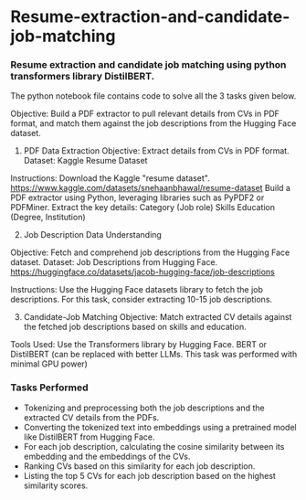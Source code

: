 # Resume-extraction-and-candidate-job-matching
### Resume extraction and candidate job matching using python transformers library DistilBERT.
The python notebook file contains code to solve all the 3 tasks given below.

Objective: Build a PDF extractor to pull relevant details from CVs in PDF format, and match them against the job descriptions from the Hugging Face dataset.

1. PDF Data Extraction
Objective: Extract details from CVs in PDF format.
Dataset: Kaggle Resume Dataset

Instructions:
Download the Kaggle "resume dataset". https://www.kaggle.com/datasets/snehaanbhawal/resume-dataset
Build a PDF extractor using Python, leveraging libraries such as PyPDF2 or PDFMiner.
Extract the key details:
Category (Job role)
Skills
Education (Degree, Institution)

2. Job Description Data Understanding

Objective: Fetch and comprehend job descriptions from the Hugging Face dataset.
Dataset: Job Descriptions from Hugging Face. https://huggingface.co/datasets/jacob-hugging-face/job-descriptions

Instructions:
Use the Hugging Face datasets library to fetch the job descriptions. For this task, consider extracting 10-15 job descriptions.

3. Candidate-Job Matching
Objective: Match extracted CV details against the fetched job descriptions based on skills and education.

Tools Used: Use the Transformers library by Hugging Face. BERT or DistilBERT (can be replaced with better LLMs. This task was performed with minimal GPU power)

### Tasks Performed
- Tokenizing and preprocessing both the job descriptions and the extracted CV details from the PDFs.
- Converting the tokenized text into embeddings using a pretrained model like DistilBERT from Hugging Face.
- For each job description, calculating the cosine similarity between its embedding and the embeddings of the CVs.
- Ranking CVs based on this similarity for each job description.
- Listing the top 5 CVs for each job description based on the highest similarity scores.
